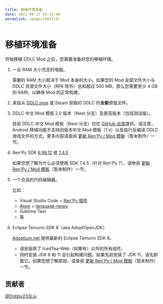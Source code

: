 ```yaml
---
title: 移植环境准备
date: 2021-08-17 15:15:48
permalink: /pages/e017cb/
---
```


# 移植环境准备

开始移植 DDLC Mod 之前，您需要准备好您的移植环境。

1. 一台 RAM 大小充足的电脑。

   需要的 RAM 大小取决于 Mod 本身的大小。如果您的 Mod 全部文件大小与 DDLC 资源文件大小（RPA 除外）总和超过 500 MB，那么您需要至少 4 GB 的 RAM，以确保 Mod 的正常构建。

1. 来自从 [DDLC.moe](https://ddlc.moe) 或 Steam 获取的 DDLC 的**全新**原版文件。

1. DDLC 中文 Mod 模板 2.0 版本（Next 分支）及更高版本（包括测试版）。

   目前 DDLC 中文 Mod 模板（Next 分支）仅在 [GitHub 仓库](https://github.com/imgradeone/DDLCModTemplate-Chinese-next)提供。请注意，Android 移植功能不支持旧版本中文 Mod 模板（1.x）以及自行反编译 DDLC 游戏文件的方式。更多内容请查阅 [更新 Ren'Py / Mod 模板](#)（暂未制作）一节。

1. Ren'Py SDK [6.99.12](https://renpy.org/release/6.99.12) 或 [7.4.5](https://renpy.org/release/7.4.5)

   如果您想了解为什么必须使用 SDK 7.4.5（针对 Ren'Py 7），请参阅 [更新 Ren'Py / Mod 模板](#)（暂未制作）一节。

1. 一个合适的代码编辑器。

   比如：

   - Visual Studio Code + [Ren'Py 插件](https://marketplace.visualstudio.com/items?itemName=LuqueDaniel.languague-renpy)
   - [Atom](https://atom.io) + [language-renpy](https://github.com/renpy/language-renpy)
   - Sublime Text
   - 等

1. Eclipse Temurin SDK 8（aka AdoptOpenJDK）

   [Adoptium.net](https://adoptium.net/index.html?variant=openjdk8&jvmVariant=hotspot) 提供最新的 Eclipse Temurin SDK 8。
    - 请安装除了 IcedTea-Web（如果有）以外的所有组件。
    - 同时安装 JDK 8 和 11 会引起构建问题。如果先前安装了 JDK 11，请先卸载它。如果您想了解原因，请查阅 [更新 Ren'Py / Mod 模板](#)（暂未制作）一节。

## 贡献者

[@Dobby233Liu](https://github.com/Dobby233Liu)